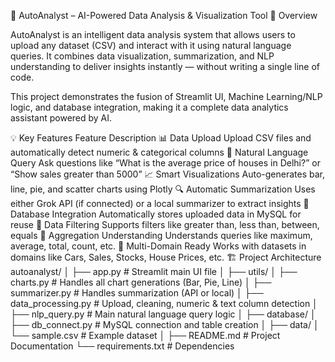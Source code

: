 🚀 AutoAnalyst – AI-Powered Data Analysis & Visualization Tool
🧠 Overview

AutoAnalyst is an intelligent data analysis system that allows users to upload any dataset (CSV) and interact with it using natural language queries.
It combines data visualization, summarization, and NLP understanding to deliver insights instantly — without writing a single line of code.

This project demonstrates the fusion of Streamlit UI, Machine Learning/NLP logic, and database integration, making it a complete data analytics assistant powered by AI.

💡 Key Features
Feature	Description
📊 Data Upload	Upload CSV files and automatically detect numeric & categorical columns
💬 Natural Language Query	Ask questions like “What is the average price of houses in Delhi?” or “Show sales greater than 5000”
📈 Smart Visualizations	Auto-generates bar, line, pie, and scatter charts using Plotly
🔍 Automatic Summarization	Uses either Grok API (if connected) or a local summarizer to extract insights
🧩 Database Integration	Automatically stores uploaded data in MySQL for reuse
🧮 Data Filtering	Supports filters like greater than, less than, between, equals
🤖 Aggregation Understanding	Understands queries like maximum, average, total, count, etc.
🧰 Multi-Domain Ready	Works with datasets in domains like Cars, Sales, Stocks, House Prices, etc.
🏗️ Project Architecture
autoanalyst/
│
├── app.py                  # Streamlit main UI file
│
├── utils/
│   ├── charts.py           # Handles all chart generations (Bar, Pie, Line)
│   ├── summarizer.py       # Handles summarization (API or local)
│   ├── data_processing.py  # Upload, cleaning, numeric & text column detection
│   ├── nlp_query.py        # Main natural language query logic
│
├── database/
│   ├── db_connect.py       # MySQL connection and table creation
│
├── data/
│   └── sample.csv          # Example dataset
│
├── README.md               # Project Documentation
└── requirements.txt        # Dependencies
